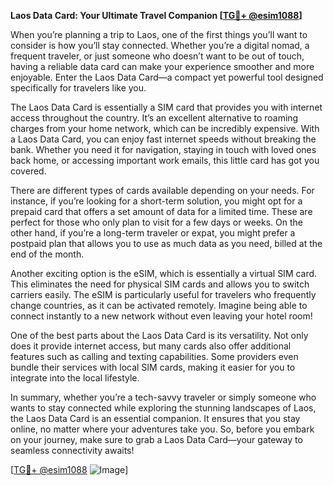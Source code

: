 **Laos Data Card: Your Ultimate Travel Companion [[TG💪+ @esim1088](https://t.me/s/esim1088)]**

When you’re planning a trip to Laos, one of the first things you’ll want to consider is how you’ll stay connected. Whether you’re a digital nomad, a frequent traveler, or just someone who doesn’t want to be out of touch, having a reliable data card can make your experience smoother and more enjoyable. Enter the Laos Data Card—a compact yet powerful tool designed specifically for travelers like you.

The Laos Data Card is essentially a SIM card that provides you with internet access throughout the country. It’s an excellent alternative to roaming charges from your home network, which can be incredibly expensive. With a Laos Data Card, you can enjoy fast internet speeds without breaking the bank. Whether you need it for navigation, staying in touch with loved ones back home, or accessing important work emails, this little card has got you covered.

There are different types of cards available depending on your needs. For instance, if you’re looking for a short-term solution, you might opt for a prepaid card that offers a set amount of data for a limited time. These are perfect for those who only plan to visit for a few days or weeks. On the other hand, if you’re a long-term traveler or expat, you might prefer a postpaid plan that allows you to use as much data as you need, billed at the end of the month.

Another exciting option is the eSIM, which is essentially a virtual SIM card. This eliminates the need for physical SIM cards and allows you to switch carriers easily. The eSIM is particularly useful for travelers who frequently change countries, as it can be activated remotely. Imagine being able to connect instantly to a new network without even leaving your hotel room!

One of the best parts about the Laos Data Card is its versatility. Not only does it provide internet access, but many cards also offer additional features such as calling and texting capabilities. Some providers even bundle their services with local SIM cards, making it easier for you to integrate into the local lifestyle.

In summary, whether you’re a tech-savvy traveler or simply someone who wants to stay connected while exploring the stunning landscapes of Laos, the Laos Data Card is an essential companion. It ensures that you stay online, no matter where your adventures take you. So, before you embark on your journey, make sure to grab a Laos Data Card—your gateway to seamless connectivity awaits! 

[[TG💪+ @esim1088](https://t.me/s/esim1088) ![Image](https://i.postimg.cc/Y0z9fWf4/image.png)]